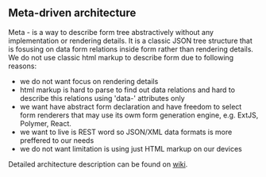 ## Meta-driven architecture ##

Meta - is a way to describe form tree abstractively without any implementation or rendering details. It is a classic JSON tree structure that is fosusing on data form relations inside form rather than rendering details. We do not use classic html markup to describe form due to following reasons:
- we do not want focus on rendering details
- html markup is hard to parse to find out data relations and hard to describe this relations using 'data-' attributes only
- we want have abstract form declaration and have freedom to select form renderers that may use its owm form generation engine, e.g. ExtJS, Polymer, React.
- we want to live is REST word so JSON/XML data formats is more preffered to our needs
- we do not want limitation is using just HTML markup on our devices

Detailed architecture description can be found on [wiki](wiki).
